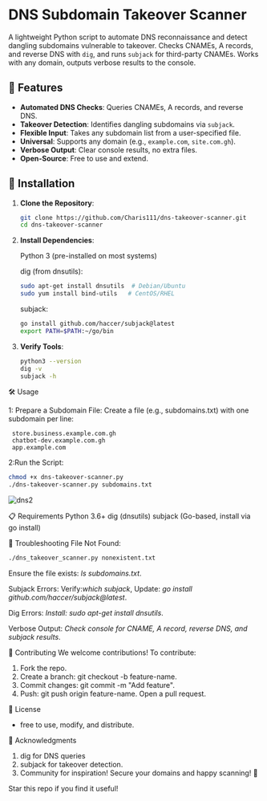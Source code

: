 # DNS Subdomain Takeover Scanner

A lightweight Python script to automate DNS reconnaissance and detect dangling subdomains vulnerable to takeover. Checks CNAMEs, A records, and reverse DNS with `dig`, and runs `subjack` for third-party CNAMEs. Works with any domain, outputs verbose results to the console.

## 🌟 Features
- **Automated DNS Checks**: Queries CNAMEs, A records, and reverse DNS.
- **Takeover Detection**: Identifies dangling subdomains via `subjack`.
- **Flexible Input**: Takes any subdomain list from a user-specified file.
- **Universal**: Supports any domain (e.g., `example.com`, `site.com.gh`).
- **Verbose Output**: Clear console results, no extra files.
- **Open-Source**: Free to use and extend.

## 🚀 Installation

1. **Clone the Repository**:
   ```bash
   git clone https://github.com/Charis111/dns-takeover-scanner.git
   cd dns-takeover-scanner
2. **Install Dependencies**:
   
    Python 3 (pre-installed on most systems)
   
    dig (from dnsutils):

   ```bash
   sudo apt-get install dnsutils  # Debian/Ubuntu
   sudo yum install bind-utils   # CentOS/RHEL
   ```
   subjack:
    ```bash
    go install github.com/haccer/subjack@latest
    export PATH=$PATH:~/go/bin
    ```

3. **Verify Tools**:
     ```bash
     python3 --version
     dig -v
     subjack -h
     ```
🛠️ Usage

1: Prepare a Subdomain File: Create a file (e.g., subdomains.txt) with one subdomain per line:
```text
 store.business.example.com.gh
 chatbot-dev.example.com.gh
 app.example.com
 ```
2:Run the Script:
 ```bash
 chmod +x dns-takeover-scanner.py
 ./dns-takeover-scanner.py subdomains.txt
```
![dns2](https://github.com/user-attachments/assets/2f9eafcf-3773-445e-9f0d-6037a33b92e4)

📋 Requirements
    Python 3.6+
    dig (dnsutils)
    subjack (Go-based, install via go install)

🐛 Troubleshooting
     File Not Found:
   ```bash
   ./dns_takeover_scanner.py nonexistent.txt
   ```
Ensure the file exists: *ls subdomains.txt*.

Subjack Errors:  Verify:*which subjack*, Update: *go install github.com/haccer/subjack@latest*.

Dig Errors:  *Install: sudo apt-get install dnsutils*.

Verbose Output: *Check console for CNAME, A record, reverse DNS, and subjack results*.

🤝 Contributing
We welcome contributions! To contribute:
  1. Fork the repo.
  2. Create a branch: git checkout -b feature-name.
  3. Commit changes: git commit -m "Add feature".
  4. Push: git push origin feature-name.
      Open a pull request.


📜 License
 - free to use, modify, and distribute.

🙌 Acknowledgments

   1. dig for DNS queries
   2. subjack for takeover detection.
   3. Community for inspiration!
   Secure your domains and happy scanning! 🚀

Star this repo if you find it useful!


